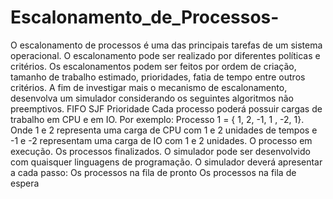 # Escalonamento_de_Processos-
O escalonamento de processos é uma das principais tarefas de um sistema operacional. O escalonamento pode ser realizado por diferentes políticas e critérios.  Os escalonamentos podem ser feitos por ordem de criação, tamanho de trabalho estimado, prioridades, fatia de tempo entre outros critérios.  A fim de investigar mais o mecanismo de escalonamento, desenvolva um simulador considerando os seguintes algoritmos não preemptivos.  FIFO SJF Prioridade    Cada processo poderá possuir cargas de trabalho em CPU e em IO. Por exemplo:  Processo 1 = { 1, 2, -1, 1 , -2, 1}.  Onde 1 e 2 representa uma carga de CPU com 1 e 2 unidades de tempos e -1 e -2 representam uma carga de IO com 1 e 2 unidades.  O processo em execução. Os processos finalizados. O simulador pode ser desenvolvido com quaisquer linguagens de programação. O simulador deverá apresentar a cada passo:  Os processos na fila de pronto Os processos na fila de espera
